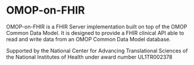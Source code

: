 # OMOP-on-FHIR

OMOP-on-FHIR is a FHIR Server implementation built on top of the OMOP Common Data Model. It is designed to provide a FHIR clinical API able to read and write data from an OMOP Common Data Model database.

Supported by the National Center for Advancing Translational Sciences of the National Institutes of Health under award number UL1TR002378
